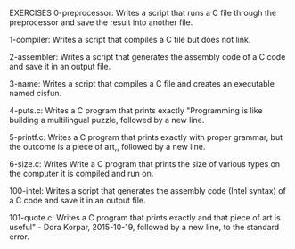EXERCISES 
0-preprocessor: Writes a script that runs a C file through the preprocessor and save the result into another file.

1-compiler: Writes a script that compiles a C file but does not link.

2-assembler: Writes a script that generates the assembly code of a C code and save it in an output file.

3-name: Writes  a script that compiles a C file and creates an executable named cisfun.

4-puts.c: Writes a C program that prints exactly "Programming is like building a multilingual puzzle, followed by a new line.


5-printf.c: Writes a C program that prints exactly with proper grammar, but the outcome is a piece of art,, followed by a new line.

6-size.c: Writes Write a C program that prints the size of various types on the computer it is compiled and run on.

100-intel: Writes a script that generates the assembly code (Intel syntax) of a C code and save it in an output file.

101-quote.c: Writes a C program that prints exactly and that piece of art is useful" - Dora Korpar, 2015-10-19, followed by a new line, to the standard error.


